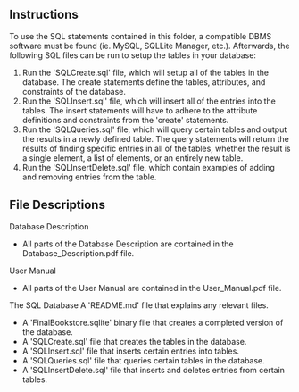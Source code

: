 ## Instructions

To use the SQL statements contained in this folder, a compatible DBMS software must be found (ie. MySQL, SQLLite Manager, etc.). Afterwards, the following SQL files can be run to setup the tables in your database:  

1. Run the 'SQLCreate.sql' file, which will setup all of the tables in the database. The create statements define the tables, attributes, and constraints of the database.  
2. Run the 'SQLInsert.sql' file, which will insert all of the entries into the tables. The insert statements will have to adhere to the attribute definitions and constraints from the 'create' statements.
3. Run the 'SQLQueries.sql' file, which will query certain tables and output the results in a newly defined table. The query statements will return the results of finding specific entries in all of the tables, whether the result is a single element, a list of elements, or an entirely new table.
4. Run the 'SQLInsertDelete.sql' file, which contain examples of adding and removing entries from the table.  

## File Descriptions

Database Description
- All parts of the Database Description are contained in the Database_Description.pdf file.  

User Manual
- All parts of the User Manual are contained in the User_Manual.pdf file.  

The SQL Database
A 'README.md' file that explains any relevant files.
- A 'FinalBookstore.sqlite' binary file that creates a completed version of the database.
- A 'SQLCreate.sql' file that creates the tables in the database.
- A 'SQLInsert.sql' file that inserts certain entries into tables.
- A 'SQLQueries.sql' file that queries certain tables in the database.
- A 'SQLInsertDelete.sql' file that inserts and deletes entries from certain tables.

